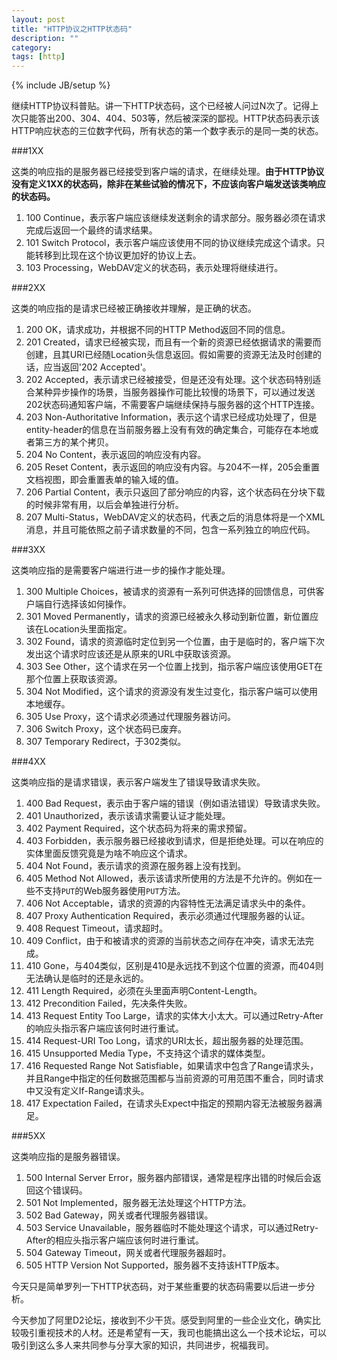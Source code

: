 ```yaml
---
layout: post
title: "HTTP协议之HTTP状态码"
description: ""
category: 
tags: [http]
---
```

{% include JB/setup %}

继续HTTP协议科普贴。讲一下HTTP状态码，这个已经被人问过N次了。记得上次只能答出200、304、404、503等，然后被深深的鄙视。HTTP状态码表示该HTTP响应状态的三位数字代码，所有状态的第一个数字表示的是同一类的状态。

###1XX

这类的响应指的是服务器已经接受到客户端的请求，在继续处理。**由于HTTP协议没有定义1XX的状态码，除非在某些试验的情况下，不应该向客户端发送该类响应的状态码。**

1. 100 Continue，表示客户端应该继续发送剩余的请求部分。服务器必须在请求完成后返回一个最终的请求结果。
2. 101 Switch Protocol，表示客户端应该使用不同的协议继续完成这个请求。只能转移到比现在这个协议更加好的协议上去。
3. 103 Processing，WebDAV定义的状态码，表示处理将继续进行。

###2XX

这类的响应指的是请求已经被正确接收并理解，是正确的状态。

1. 200 OK，请求成功，并根据不同的HTTP Method返回不同的信息。
2. 201 Created，请求已经被实现，而且有一个新的资源已经依据请求的需要而创建，且其URI已经随Location头信息返回。假如需要的资源无法及时创建的话，应当返回'202 Accepted'。
3. 202 Accepted，表示请求已经被接受，但是还没有处理。这个状态码特别适合某种异步操作的场景，当服务器操作可能比较慢的场景下，可以通过发送202状态码通知客户端，不需要客户端继续保持与服务器的这个HTTP连接。
4. 203 Non-Authoritative Information，表示这个请求已经成功处理了，但是entity-header的信息在当前服务器上没有有效的确定集合，可能存在本地或者第三方的某个拷贝。
5. 204 No Content，表示返回的响应没有内容。
6. 205 Reset Content，表示返回的响应没有内容。与204不一样，205会重置文档视图，即会重置表单的输入域的值。
7. 206 Partial Content，表示只返回了部分响应的内容，这个状态码在分块下载的时候非常有用，以后会单独进行分析。
8. 207 Multi-Status，WebDAV定义的状态码，代表之后的消息体将是一个XML消息，并且可能依照之前子请求数量的不同，包含一系列独立的响应代码。

###3XX

这类响应指的是需要客户端进行进一步的操作才能处理。

1. 300 Multiple Choices，被请求的资源有一系列可供选择的回馈信息，可供客户端自行选择该如何操作。
2. 301 Moved Permanently，请求的资源已经被永久移动到新位置，新位置应该在Location头里面指定。
3. 302 Found，请求的资源临时定位到另一个位置，由于是临时的，客户端下次发出这个请求时应该还是从原来的URL中获取该资源。
4. 303 See Other，这个请求在另一个位置上找到，指示客户端应该使用GET在那个位置上获取该资源。
5. 304 Not Modified，这个请求的资源没有发生过变化，指示客户端可以使用本地缓存。
6. 305 Use Proxy，这个请求必须通过代理服务器访问。
7. 306 Switch Proxy，这个状态码已废弃。
8. 307 Temporary Redirect，于302类似。

###4XX

这类响应指的是请求错误，表示客户端发生了错误导致请求失败。

1. 400 Bad Request，表示由于客户端的错误（例如语法错误）导致请求失败。
2. 401 Unauthorized，表示该请求需要认证才能处理。
3. 402 Payment Required，这个状态码为将来的需求预留。
4. 403 Forbidden，表示服务器已经接收到请求，但是拒绝处理。可以在响应的实体里面反馈究竟是为啥不响应这个请求。
5. 404 Not Found，表示请求的资源在服务器上没有找到。
6. 405 Method Not Allowed，表示该请求所使用的方法是不允许的。例如在一些不支持`PUT`的Web服务器使用`PUT`方法。
7. 406 Not Acceptable，请求的资源的内容特性无法满足请求头中的条件。
8. 407 Proxy Authentication Required，表示必须通过代理服务器的认证。
9. 408 Request Timeout，请求超时。
10. 409 Conflict，由于和被请求的资源的当前状态之间存在冲突，请求无法完成。
11. 410 Gone，与404类似，区别是410是永远找不到这个位置的资源，而404则无法确认是临时的还是永远的。
12. 411 Length Required，必须在头里面声明Content-Length。
13. 412 Precondition Failed，先决条件失败。
14. 413 Request Entity Too Large，请求的实体大小太大。可以通过Retry-After的响应头指示客户端应该何时进行重试。
15. 414 Request-URI Too Long，请求的URI太长，超出服务器的处理范围。
16. 415 Unsupported Media Type，不支持这个请求的媒体类型。
17. 416 Requested Range Not Satisfiable，如果请求中包含了Range请求头，并且Range中指定的任何数据范围都与当前资源的可用范围不重合，同时请求中又没有定义If-Range请求头。
18. 417 Expectation Failed，在请求头Expect中指定的预期内容无法被服务器满足。

###5XX

这类响应指的是服务器错误。

1. 500 Internal Server Error，服务器内部错误，通常是程序出错的时候后会返回这个错误码。
2. 501 Not Implemented，服务器无法处理这个HTTP方法。
3. 502 Bad Gateway，网关或者代理服务器错误。
4. 503 Service Unavailable，服务器临时不能处理这个请求，可以通过Retry-After的相应头指示客户端应该何时进行重试。
5. 504 Gateway Timeout，网关或者代理服务器超时。
6. 505 HTTP Version Not Supported，服务器不支持该HTTP版本。

今天只是简单罗列一下HTTP状态码，对于某些重要的状态码需要以后进一步分析。

今天参加了阿里D2论坛，接收到不少干货。感受到阿里的一些企业文化，确实比较吸引重视技术的人材。还是希望有一天，我司也能搞出这么一个技术论坛，可以吸引到这么多人来共同参与分享大家的知识，共同进步，祝福我司。
